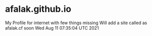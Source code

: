 # afalak.github.io
My Profile for internet with few things missing
Will add a site called as afalak.cf soon
Wed Aug 11 07:35:04 UTC 2021
